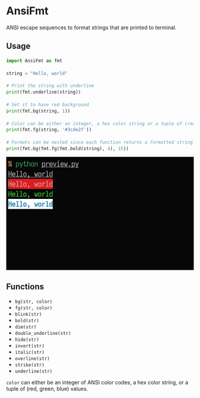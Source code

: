 # AnsiFmt
ANSI escape sequences to format strings that are printed to terminal.

## Usage
```python
import AnsiFmt as fmt

string = "Hello, world"

# Print the string with underline
print(fmt.underline(string))

# Set it to have red background
print(fmt.bg(string, 1))

# Color can be either an integer, a hex color string or a tuple of (red, green, blue)
print(fmt.fg(string, '#3cde2f'))

# Formats can be nested since each function returns a formatted string
print(fmt.bg(fmt.fg(fmt.bold(string), 4), 15))
```
![preview](preview.png)

## Functions
- `bg(str, color)`
- `fg(str, color)`
- `blink(str)`
- `bold(str)`
- `dim(str)`
- `double_underline(str)`
- `hide(str)`
- `invert(str)`
- `italic(str)`
- `overline(str)`
- `strike(str)`
- `underline(str)`

`color` can either be an integer of ANSI color codes, a hex color string, or a tuple of (red, green, blue) values.

